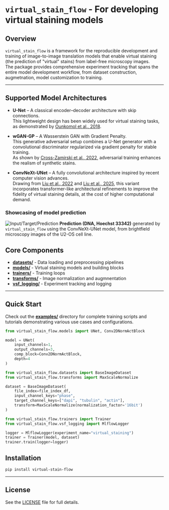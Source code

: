 # `virtual_stain_flow` - For developing virtual staining models

## Overview
`virtual_stain_flow` is a framework for the reproducible development and training of image-to-image translation models that enable virtual staining (the prediction of "virtual" stains) from label-free microscopy images.  
The package provides comprehensive experiment tracking that spans the entire model development workflow, from dataset construction, augmetnation, model customization to training.

---

## Supported Model Architectures

- **U-Net** – A classical encoder–decoder architecture with skip connections.  
  This lightweight design has been widely used for virtual staining tasks, as demonstrated by [Ounkomol et al., 2018](https://doi.org/10.1038/s41592-018-0111-2).

- **wGAN-GP** – A Wasserstein GAN with Gradient Penalty.  
  This generative adversarial setup combines a U-Net generator with a convolutional discriminator regularized via gradient penalty for stable training.  
  As shown by [Cross-Zamirski et al., 2022](https://doi.org/10.1038/s41598-022-12914-x), adversarial training enhances the realism of synthetic stains.

- **ConvNeXt-UNet** – A fully convolutional architecture inspired by recent computer vision advances.  
  Drawing from [Liu et al., 2022](https://doi.org/10.48550/arXiv.2201.03545) and [Liu et al., 2025](https://doi.org/10.1038/s42256-025-01046-2), this variant incorporates transformer-like architectural refinements to improve the fidelity of virtual staining details, at the cost of higher computational demand.

### Showcasing of model prediction

![Input/Target/Prediction](./assets/epoch_299.png)
**Prediction (DNA, Hoechst 33342)** generated by `virtual_stain_flow` using the ConvNeXt-UNet model, from brightfield microscopy images of the U2-OS cell line.

## Core Components

- **[datasets/](./src/virtual_stain_flow/datasets/)** - Data loading and preprocessing pipelines
- **[models/](./src/virtual_stain_flow/models/)** - Virtual staining models and building blocks
- **[trainers/](./src/virtual_stain_flow/trainers/)** - Training loops
- **[transforms/](./src/virtual_stain_flow/transforms/)** - Image normalization and augmnentation
- **[vsf_logging/](./src/virtual_stain_flow/vsf_logging/)** - Experiment tracking and logging

---

## Quick Start

Check out the **[examples/](./examples/)** directory for complete training scripts and tutorials demonstrating various use cases and configurations.

```python
from virtual_stain_flow.models import UNet, Conv2DNormActBlock

model = UNet(
    input_channels=1,
    output_channels=3,
    comp_block=Conv2DNormActBlock,
    depth=4
)

from virtual_stain_flow.datasets import BaseImageDataset
from virtual_stain_flow.transforms import MaxScaleNormalize

dataset = BaseImageDataset(
    file_index=file_index_df,
    input_channel_keys="phase",
    target_channel_keys=["dapi", "tubulin", "actin"],
    transform=MaxScaleNormalize(normalization_factor='16bit')
)

from virtual_stain_flow.trainers import Trainer
from virtual_stain_flow.vsf_logging import MlflowLogger

logger = MlflowLogger(experiment_name="virtual_staining")
trainer = Trainer(model, dataset)
trainer.train(logger=logger)
```

## Installation

```bash
pip install virtual-stain-flow
```

---

## License

See the [LICENSE](LICENSE) file for full details.
